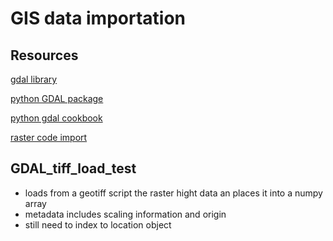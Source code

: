 # GIS data importation

## Resources

[gdal library](https://gdal.org/)

[python GDAL package](https://pypi.org/project/GDAL/)

[python gdal cookbook](https://pcjericks.github.io/py-gdalogr-cookbook/index.html)

[raster code import](https://pcjericks.github.io/py-gdalogr-cookbook/raster_layers.html)

## GDAL_tiff_load_test
- loads from a geotiff script the raster hight data an places it into a numpy array
- metadata includes scaling information and origin
- still need to index to location object
